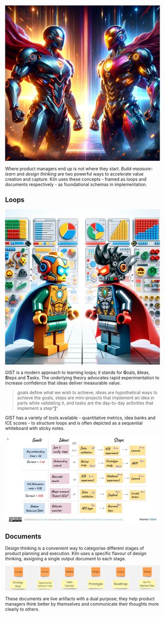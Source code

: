 ![Hero](assets/hero_1.png)

Where product managers end up is not where they start. _Build-measure-learn_ and _design thinking_ are two powerful ways to accelerate value creation and capture. Kiln uses these concepts - framed as loops and documents respectively - as foundational schemas in implementation.

## Loops

![Step](assets/hero_4.png)

GIST is a modern approach to learning loops; it stands for **G**oals, **I**deas, **S**teps and **T**asks. The underlying theory advocates rapid experimentation to increase confidence that ideas deliver measurable value.

> goals define what we wish to achieve, ideas are hypothetical ways to achieve the goals, steps are mini-projects that implement an idea in parts while validating it, and tasks are the day-to-day activities that implement a step^[1](https://itamargilad.com/book-evidence-guided/)^

GIST has a variety of tools available - quantitative metrics, idea banks and ICE scores - to structure loops and is often depicted as a sequential whiteboard with sticky notes.

![GIST](assets/gist_1.jpg)

## Documents

Design thinking is a convenient way to categorise different stages of product planning and execution. Kiln uses a specific flavour of design thinking, assigning a single output document to each stage.

![designthinking](assets/designthinking_1.png)

These documents are live artifacts with a dual purpose; they help product managers think better by themselves and communicate their thoughts more clearly to others.
